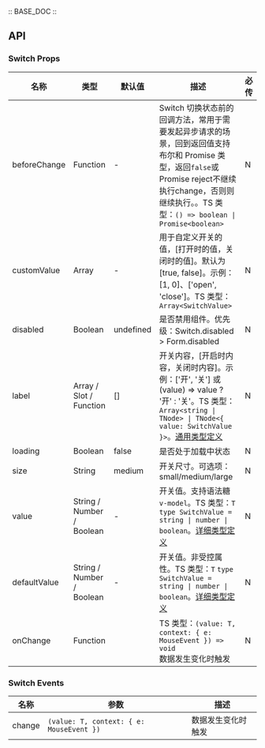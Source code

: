 :: BASE_DOC ::

## API

### Switch Props

名称 | 类型 | 默认值 | 描述 | 必传
-- | -- | -- | -- | --
beforeChange | Function | - | Switch 切换状态前的回调方法，常用于需要发起异步请求的场景，回到返回值支持布尔和 Promise 类型，返回`false`或 Promise reject不继续执行change，否则则继续执行。。TS 类型：`() => boolean \| Promise<boolean>` | N
customValue | Array | - | 用于自定义开关的值，[打开时的值，关闭时的值]。默认为 [true, false]。示例：[1, 0]、['open', 'close']。TS 类型：`Array<SwitchValue>` | N
disabled | Boolean | undefined | 是否禁用组件。优先级：Switch.disabled > Form.disabled | N
label | Array / Slot / Function | [] | 开关内容，[开启时内容，关闭时内容]。示例：['开', '关'] 或 (value) => value ? '开' : '关'。TS 类型：`Array<string \| TNode> \| TNode<{ value: SwitchValue }>`。[通用类型定义](https://github.com/Tencent/tdesign-vue/blob/develop/src/common.ts) | N
loading | Boolean | false | 是否处于加载中状态 | N
size | String | medium | 开关尺寸。可选项：small/medium/large | N
value | String / Number / Boolean | - | 开关值。支持语法糖 `v-model`。TS 类型：`T` `type SwitchValue = string \| number \| boolean`。[详细类型定义](https://github.com/Tencent/tdesign-vue/tree/develop/src/switch/type.ts) | N
defaultValue | String / Number / Boolean | - | 开关值。非受控属性。TS 类型：`T` `type SwitchValue = string \| number \| boolean`。[详细类型定义](https://github.com/Tencent/tdesign-vue/tree/develop/src/switch/type.ts) | N
onChange | Function |  | TS 类型：`(value: T, context: { e: MouseEvent }) => void`<br/>数据发生变化时触发 | N

### Switch Events

名称 | 参数 | 描述
-- | -- | --
change | `(value: T, context: { e: MouseEvent })` | 数据发生变化时触发
